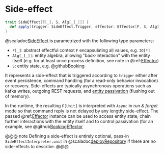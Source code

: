 # Side-effect

```scala
trait SideEffect[F[_], S, Alg[_[_]]] {
  def apply(trigger: SideEffect.Trigger, effector: Effector[F, S, Alg]): F[Unit]
}
```

@scaladoc[SideEffect](endless.core.entity.SideEffect) is parametrized with the following type parameters:

 - `F[_]`: abstract effectful context `F` encapsulating all values, e.g. `IO[*]`
 - `Alg[_[_]]`: entity algebra, allowing "back-interaction" with the entity itself (e.g. for at least once process definition, see note in @ref:[Effector](effector.md))
 - `S`: entity state, e.g. @github[Booking](/example/src/main/scala/endless/example/data/Booking.scala)

It represents a side-effect that is triggered according to `trigger` either after event persistence, command handling (for a read-only behavior invocation) or recovery. Side-effects are typically asynchronous operations such as kafka writes, outgoing REST requests, and [entity passivation](https://doc.akka.io/docs/akka/current/typed/cluster-sharding.html#passivation) (flushing out of memory).  

In the runtime, the resulting `F[Unit]` is interpreted with `Async` in *run & forget* mode so that command reply is not delayed by any lengthy side-effect. The passed @ref:[Effector](effector.md) instance can be used to access entity state, chain further interactions with the entity itself and to control passivation (for an example, see @github[BookingEffector](/example/src/main/scala/endless/example/logic/BookingSideEffect.scala)

@@@ note
Defining a side-effect is entirely optional, pass-in `SideEffectInterpreter.unit` in @scaladoc[deployRepository](endless.runtime.akka.deploy.Deployer) if there are no side-effects to describe.
@@@
